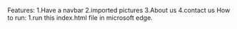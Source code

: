Features:
    1.Have a navbar
    2.imported pictures
    3.About us
    4.contact us
How to run:
    1.run this index.html file in microsoft edge.
